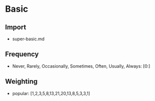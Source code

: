 # Basic

## Import

* super-basic.md

## Frequency

* Never, Rarely, Occasionally, Sometimes,	Often, Usually, Always: [0:]

## Weighting

* popular: [1,2,3,5,8,13,21,20,13,8,5,3,3,1]
